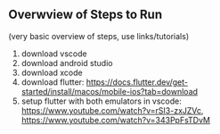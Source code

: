 ## Overwview of Steps to Run

(very basic overview of steps, use links/tutorials) 

1. download vscode
2. download android studio
3. download xcode
4. download flutter: https://docs.flutter.dev/get-started/install/macos/mobile-ios?tab=download
5. setup flutter with both emulators in vscode: https://www.youtube.com/watch?v=rSI3-zxJZVc, https://www.youtube.com/watch?v=343PpFsTDvM  
